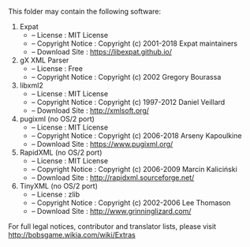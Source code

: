 ﻿This folder may contain the following software:

1. Expat
   - – License : MIT License
   - – Copyright Notice : Copyright (c) 2001-2018 Expat maintainers
   - – Download Site : https://libexpat.github.io/
2. gX XML Parser
   - – License : Free
   - – Copyright Notice : Copyright (c) 2002 Gregory Bourassa
3. libxml2
   - – License : MIT License
   - – Copyright Notice : Copyright (c) 1997-2012 Daniel Veillard
   - – Download Site : http://xmlsoft.org/
4. pugixml (no OS/2 port)
   - – License : MIT License
   - – Copyright Notice : Copyright (c) 2006-2018 Arseny Kapoulkine
   - – Download Site : https://www.pugixml.org/
5. RapidXML (no OS/2 port)
   - – License : MIT License
   - – Copyright Notice : Copyright (c) 2006-2009 Marcin Kaliciński
   - – Download Site : http://rapidxml.sourceforge.net/
6. TinyXML (no OS/2 port)
   - – License : zlib
   - – Copyright Notice : Copyright (c) 2002-2006 Lee Thomason
   - – Download Site : http://www.grinninglizard.com/

For full legal notices, contributor and translator lists, please visit http://bobsgame.wikia.com/wiki/Extras
